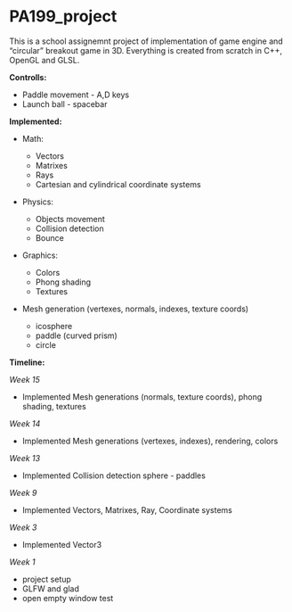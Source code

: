 # PA199_project
This is a school assignemnt project of implementation of game engine and “circular” breakout game in 3D. Everything is created from scratch in C++, OpenGL and GLSL. 

**Controlls:**

- Paddle movement - A,D keys
- Launch ball - spacebar


**Implemented:**
- Math:
  - Vectors
  - Matrixes
  - Rays
  - Cartesian and cylindrical coordinate systems


- Physics:
  - Objects movement
  - Collision detection
  - Bounce


- Graphics:
  - Colors
  - Phong shading
  - Textures


- Mesh generation (vertexes, normals, indexes, texture coords)
  - icosphere
  - paddle (curved prism)
  - circle

**Timeline:**

_Week 15_
 - Implemented Mesh generations (normals, texture coords), phong shading, textures

_Week 14_
 - Implemented Mesh generations (vertexes, indexes), rendering, colors

_Week 13_
 - Implemented Collision detection sphere - paddles

_Week 9_
 - Implemented Vectors, Matrixes, Ray, Coordinate systems

_Week 3_
 - Implemented Vector3

_Week 1_
- project setup
- GLFW and glad
- open empty window test
